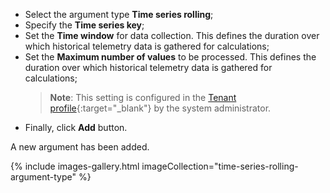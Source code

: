 - Select the argument type **Time series rolling**;
- Specify the **Time series key**;
- Set the **Time window** for data collection. This defines the duration over which historical telemetry data is gathered for calculations;
- Set the **Maximum number of values** to be processed. This defines the duration over which historical telemetry data is gathered for calculations;
  > **Note**: This setting is configured in the [Tenant profile](/docs/{{docsPrefix}}user-guide/tenant-profiles/#api-limits--usage){:target="_blank"} by the system administrator.
- Finally, click **Add** button.

A new argument has been added.

{% include images-gallery.html imageCollection="time-series-rolling-argument-type" %}